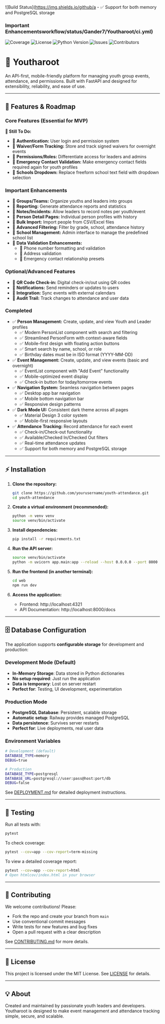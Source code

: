![Build Status](https://img.shields.io/github/a  - ✅ Support for both memory and PostgreSQL storage

### Important Enhancementsworkflow/status/Gander7/Youtharoot/ci.yml)
![Coverage](https://img.shields.io/codecov/c/github/Gander7/Youtharoot)
![License](https://img.shields.io/github/license/Gander7/Youtharoot)
![Python Version](https://img.shields.io/badge/python-3.12-blue)
![Issues](https://img.shields.io/github/issues/Gander7/Youtharoot)
![Contributors](https://img.shields.io/github/contributors/Gander7/Youtharoot)


# 🚀 Youtharoot

An API-first, mobile-friendly platform for managing youth group events, attendance, and permissions. Built with FastAPI and designed for extensibility, reliability, and ease of use.

---

## 🌟 Features & Roadmap

### Core Features (Essential for MVP)

**🔮 Still To Do:**
- 🔮 **Authentication:** User login and permission system
- 🔮 **Waiver/Form Tracking:** Store and track signed waivers for overnight events
- 🔮 **Permissions/Roles:** Differentiate access for leaders and admins
- 🔮 **Emergency Contact Validation:** Make emergency contact fields required again for youth profiles
- 🔮 **Schools Dropdown:** Replace freeform school text field with dropdown selection

### Important Enhancements
- 🔮 **Groups/Teams:** Organize youths and leaders into groups
- 🔮 **Reporting:** Generate attendance reports and statistics
- 🔮 **Notes/Incidents:** Allow leaders to record notes per youth/event
- 🔮 **Person Detail Pages:** Individual person profiles with history
- 🔮 **Bulk Import:** Import people from CSV/Excel files
- 🔮 **Advanced Filtering:** Filter by grade, school, attendance history
- 🔮 **School Management:** Admin interface to manage the predefined school list
- 🔮 **Data Validation Enhancements:** 
  - 🔮 Phone number formatting and validation
  - 🔮 Address validation
  - 🔮 Emergency contact relationship presets

### Optional/Advanced Features
- 🔮 **QR Code Check-in:** Digital check-in/out using QR codes
- 🔮 **Notifications:** Send reminders or updates to users
- 🔮 **Integration:** Sync events with external calendars
- 🔮 **Audit Trail:** Track changes to attendance and user data

### Completed
- ✅ **Person Management:** Create, update, and view Youth and Leader profiles
  - ✅ Modern PersonList component with search and filtering
  - ✅ Streamlined PersonForm with context-aware fields
  - ✅ Mobile-first design with floating action buttons
  - ✅ Smart search by name, school, or role
  - ✅ Birthday dates must be in ISO format (YYYY-MM-DD)
- ✅ **Event Management:** Create, update, and view events (basic and overnight)
  - ✅ EventList component with "Add Event" functionality
  - ✅ Mobile-optimized event display
  - ✅ Check-in button for today/tomorrow events
- ✅ **Navigation System:** Seamless navigation between pages
  - ✅ Desktop app bar navigation
  - ✅ Mobile bottom navigation bar
  - ✅ Responsive design patterns
- ✅ **Dark Mode UI:** Consistent dark theme across all pages
  - ✅ Material Design 3 color system
  - ✅ Mobile-first responsive layouts
- ✅ **Attendance Tracking:** Record attendance for each event
  - ✅ Check-in/Check-out functionality
  - ✅ Available/Checked In/Checked Out filters
  - ✅ Real-time attendance updates
  - ✅ Support for both memory and PostgreSQL storage
---

## ⚡ Installation

1. **Clone the repository:**
	```bash
	git clone https://github.com/yourusername/youth-attendance.git
	cd youth-attendance
	```
2. **Create a virtual environment (recommended):**
	```bash
	python -m venv venv
	source venv/bin/activate
	```
3. **Install dependencies:**
	```bash
	pip install -r requirements.txt
	```
4. **Run the API server:**
	```bash
	source venv/bin/activate
	python -m uvicorn app.main:app --reload --host 0.0.0.0 --port 8000
	```

5. **Run the frontend (in another terminal):**
	```bash
	cd web
	npm run dev
	```

6. **Access the application:**
	- Frontend: http://localhost:4321
	- API Documentation: http://localhost:8000/docs

---

## 🗄️ Database Configuration

The application supports **configurable storage** for development and production:

### **Development Mode (Default)**
- **In-Memory Storage**: Data stored in Python dictionaries
- **No setup required**: Just run the application
- **Data is temporary**: Lost on server restart
- **Perfect for**: Testing, UI development, experimentation

### **Production Mode**
- **PostgreSQL Database**: Persistent, scalable storage
- **Automatic setup**: Railway provides managed PostgreSQL
- **Data persistence**: Survives server restarts
- **Perfect for**: Live deployments, real user data

### **Environment Variables**
```bash
# Development (default)
DATABASE_TYPE=memory
DEBUG=true

# Production  
DATABASE_TYPE=postgresql
DATABASE_URL=postgresql://user:pass@host:port/db
DEBUG=false
```

See [DEPLOYMENT.md](DEPLOYMENT.md) for detailed deployment instructions.

---

## 🧪 Testing

Run all tests with:
```bash
pytest
```

To check coverage:
```bash
pytest --cov=app --cov-report=term-missing
```

To view a detailed coverage report:
```bash
pytest --cov=app --cov-report=html
# Open htmlcov/index.html in your browser
```

---

## 🤝 Contributing

We welcome contributions! Please:
- Fork the repo and create your branch from `main`
- Use conventional commit messages
- Write tests for new features and bug fixes
- Open a pull request with a clear description

See [CONTRIBUTING.md](CONTRIBUTING.md) for more details.

---

## 📄 License

This project is licensed under the MIT License. See [LICENSE](LICENSE) for details.

---


## 💡 About

Created and maintained by passionate youth leaders and developers. Youtharoot is designed to make event management and attendance tracking simple, secure, and scalable.
